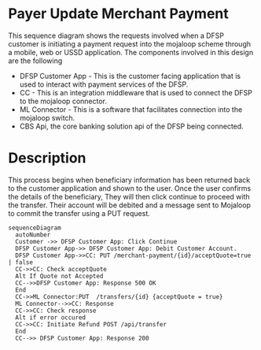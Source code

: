 # Payer Update Merchant Payment

This sequence diagram shows the requests involved when a DFSP customer is initiating a payment request into the mojaloop scheme through a mobile, web or USSD application. The components involved in this design are the following

- DFSP Customer App - This is the customer facing application that is used to interact with payment services of the DFSP.
- CC - This is an integration middleware that is used to connect the DFSP to the mojaloop connector.
- ML Connector - This is a software that facilitates connection into the mojaloop switch.
- CBS Api, the core banking solution api of the DFSP being connected.

# Description
This process begins when beneficiary information has been returned back to the customer application and shown to the user. Once the user confirms the details of the beneficiary, They will then click continue to proceed with the transfer. Their account will be debited and a message sent to Mojaloop to commit the transfer using a PUT request.

```mermaid
sequenceDiagram
  autoNumber
  Customer ->> DFSP Customer App: Click Continue
  DFSP Customer App->> DFSP Customer App: Debit Customer Account.
  DFSP Customer App->>CC: PUT /merchant-payment/{id}/acceptQuote=true | false
  CC->>CC: Check acceptQuote
  Alt If Quote not Accepted
  CC-->>DFSP Customer App: Response 500 OK
  End
  CC->>ML Connector:PUT  /transfers/{id} {acceptQuote = true}
  ML Connector-->>CC: Response
  CC->>CC: Check response
  Alt if error occured
  CC->>CC: Initiate Refund POST /api/transfer
  End
  CC-->> DFSP Customer App: Response 200
```
